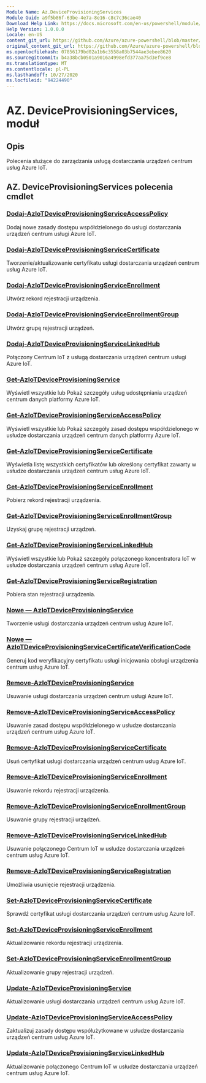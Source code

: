 ```yaml
---
Module Name: Az.DeviceProvisioningServices
Module Guid: a9f5b86f-63be-4e7a-8e16-c8c7c36cae40
Download Help Link: https://docs.microsoft.com/en-us/powershell/module/az.deviceprovisioningservices
Help Version: 1.0.0.0
Locale: en-US
content_git_url: https://github.com/Azure/azure-powershell/blob/master/src/DeviceProvisioningServices/DeviceProvisioningServices/help/Az.DeviceProvisioningServices.md
original_content_git_url: https://github.com/Azure/azure-powershell/blob/master/src/DeviceProvisioningServices/DeviceProvisioningServices/help/Az.DeviceProvisioningServices.md
ms.openlocfilehash: 07856179bd02a1b6c3558a03b7544ae3ebee8620
ms.sourcegitcommit: b4a38bcb0501a9016a4998efd377aa75d3ef9ce8
ms.translationtype: MT
ms.contentlocale: pl-PL
ms.lasthandoff: 10/27/2020
ms.locfileid: "94224490"
---
```

# AZ. DeviceProvisioningServices, moduł
## Opis
Polecenia służące do zarządzania usługą dostarczania urządzeń centrum usług Azure IoT.

## AZ. DeviceProvisioningServices polecenia cmdlet
### [Dodaj-AzIoTDeviceProvisioningServiceAccessPolicy](Add-AzIoTDeviceProvisioningServiceAccessPolicy.md)
Dodaj nowe zasady dostępu współdzielonego do usługi dostarczania urządzeń centrum usługi Azure IoT.

### [Dodaj-AzIoTDeviceProvisioningServiceCertificate](Add-AzIoTDeviceProvisioningServiceCertificate.md)
Tworzenie/aktualizowanie certyfikatu usługi dostarczania urządzeń centrum usług Azure IoT.

### [Dodaj-AzIoTDeviceProvisioningServiceEnrollment](Add-AzIoTDeviceProvisioningServiceEnrollment.md)
Utwórz rekord rejestracji urządzenia.

### [Dodaj-AzIoTDeviceProvisioningServiceEnrollmentGroup](Add-AzIoTDeviceProvisioningServiceEnrollmentGroup.md)
Utwórz grupę rejestracji urządzeń.

### [Dodaj-AzIoTDeviceProvisioningServiceLinkedHub](Add-AzIoTDeviceProvisioningServiceLinkedHub.md)
Połączony Centrum IoT z usługą dostarczania urządzeń centrum usługi Azure IoT.

### [Get-AzIoTDeviceProvisioningService](Get-AzIoTDeviceProvisioningService.md)
Wyświetl wszystkie lub Pokaż szczegóły usług udostępniania urządzeń centrum danych platformy Azure IoT.

### [Get-AzIoTDeviceProvisioningServiceAccessPolicy](Get-AzIoTDeviceProvisioningServiceAccessPolicy.md)
Wyświetl wszystkie lub Pokaż szczegóły zasad dostępu współdzielonego w usłudze dostarczania urządzeń centrum danych platformy Azure IoT.

### [Get-AzIoTDeviceProvisioningServiceCertificate](Get-AzIoTDeviceProvisioningServiceCertificate.md)
Wyświetla listę wszystkich certyfikatów lub określony certyfikat zawarty w usłudze dostarczania urządzeń centrum usług Azure IoT.

### [Get-AzIoTDeviceProvisioningServiceEnrollment](Get-AzIoTDeviceProvisioningServiceEnrollment.md)
Pobierz rekord rejestracji urządzenia.

### [Get-AzIoTDeviceProvisioningServiceEnrollmentGroup](Get-AzIoTDeviceProvisioningServiceEnrollmentGroup.md)
Uzyskaj grupę rejestracji urządzeń.

### [Get-AzIoTDeviceProvisioningServiceLinkedHub](Get-AzIoTDeviceProvisioningServiceLinkedHub.md)
Wyświetl wszystkie lub Pokaż szczegóły połączonego koncentratora IoT w usłudze dostarczania urządzeń centrum usług Azure IoT.

### [Get-AzIoTDeviceProvisioningServiceRegistration](Get-AzIoTDeviceProvisioningServiceRegistration.md)
Pobiera stan rejestracji urządzenia.

### [Nowe — AzIoTDeviceProvisioningService](New-AzIoTDeviceProvisioningService.md)
Tworzenie usługi dostarczania urządzeń centrum usług Azure IoT.

### [Nowe — AzIoTDeviceProvisioningServiceCertificateVerificationCode](New-AzIoTDeviceProvisioningServiceCertificateVerificationCode.md)
Generuj kod weryfikacyjny certyfikatu usługi inicjowania obsługi urządzenia centrum usług Azure IoT.

### [Remove-AzIoTDeviceProvisioningService](Remove-AzIoTDeviceProvisioningService.md)
Usuwanie usługi dostarczania urządzeń centrum usługi Azure IoT.

### [Remove-AzIoTDeviceProvisioningServiceAccessPolicy](Remove-AzIoTDeviceProvisioningServiceAccessPolicy.md)
Usuwanie zasad dostępu współdzielonego w usłudze dostarczania urządzeń centrum usług Azure IoT.

### [Remove-AzIoTDeviceProvisioningServiceCertificate](Remove-AzIoTDeviceProvisioningServiceCertificate.md)
Usuń certyfikat usługi dostarczania urządzeń centrum usług Azure IoT.

### [Remove-AzIoTDeviceProvisioningServiceEnrollment](Remove-AzIoTDeviceProvisioningServiceEnrollment.md)
Usuwanie rekordu rejestracji urządzenia.

### [Remove-AzIoTDeviceProvisioningServiceEnrollmentGroup](Remove-AzIoTDeviceProvisioningServiceEnrollmentGroup.md)
Usuwanie grupy rejestracji urządzeń.

### [Remove-AzIoTDeviceProvisioningServiceLinkedHub](Remove-AzIoTDeviceProvisioningServiceLinkedHub.md)
Usuwanie połączonego Centrum IoT w usłudze dostarczania urządzeń centrum usług Azure IoT.

### [Remove-AzIoTDeviceProvisioningServiceRegistration](Remove-AzIoTDeviceProvisioningServiceRegistration.md)
Umożliwia usunięcie rejestracji urządzenia.

### [Set-AzIoTDeviceProvisioningServiceCertificate](Set-AzIoTDeviceProvisioningServiceCertificate.md)
Sprawdź certyfikat usługi dostarczania urządzeń centrum usług Azure IoT.

### [Set-AzIoTDeviceProvisioningServiceEnrollment](Set-AzIoTDeviceProvisioningServiceEnrollment.md)
Aktualizowanie rekordu rejestracji urządzenia.

### [Set-AzIoTDeviceProvisioningServiceEnrollmentGroup](Set-AzIoTDeviceProvisioningServiceEnrollmentGroup.md)
Aktualizowanie grupy rejestracji urządzeń.

### [Update-AzIoTDeviceProvisioningService](Update-AzIoTDeviceProvisioningService.md)
Aktualizowanie usługi dostarczania urządzeń centrum usług Azure IoT.

### [Update-AzIoTDeviceProvisioningServiceAccessPolicy](Update-AzIoTDeviceProvisioningServiceAccessPolicy.md)
Zaktualizuj zasady dostępu współużytkowane w usłudze dostarczania urządzeń centrum usług Azure IoT.

### [Update-AzIoTDeviceProvisioningServiceLinkedHub](Update-AzIoTDeviceProvisioningServiceLinkedHub.md)
Aktualizowanie połączonego Centrum IoT w usłudze dostarczania urządzeń centrum usług Azure IoT.

